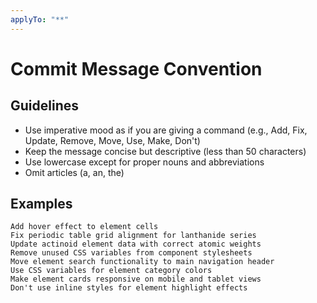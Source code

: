```yaml
---
applyTo: "**"
---
```


# Commit Message Convention

## Guidelines

- Use imperative mood as if you are giving a command (e.g., Add, Fix, Update, Remove, Move, Use, Make, Don't)
- Keep the message concise but descriptive (less than 50 characters)
- Use lowercase except for proper nouns and abbreviations
- Omit articles (a, an, the)

## Examples

```
Add hover effect to element cells
Fix periodic table grid alignment for lanthanide series
Update actinoid element data with correct atomic weights
Remove unused CSS variables from component stylesheets
Move element search functionality to main navigation header
Use CSS variables for element category colors
Make element cards responsive on mobile and tablet views
Don't use inline styles for element highlight effects
```
